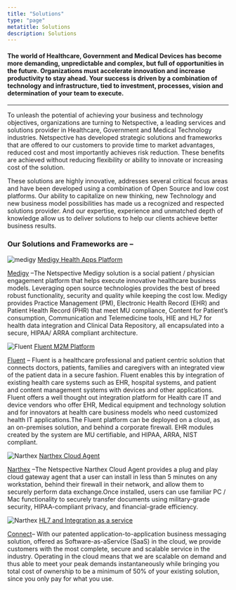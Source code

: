 ```yaml
---
title: "Solutions"
type: "page"
metatitle: Solutions
description: Solutions
---
```


#### The world of Healthcare, Government and Medical Devices has become more demanding, unpredictable and complex, but full of opportunities in the future. Organizations must accelerate innovation and increase productivity to stay ahead. Your success is driven by a combination of technology and infrastructure, tied to investment, processes, vision and determination of your team to execute.
___

To unleash the potential of achieving your business and technology objectives, organizations are turning to Netspective, a leading services and solutions provider in Healthcare, Government and Medical Technology industries. Netspective has developed strategic solutions and frameworks that are offered to our customers to provide time to market advantages, reduced cost and most importantly achieves risk reduction. These benefits are achieved without reducing flexibility or ability to innovate or increasing cost of the solution.

These solutions are highly innovative, addresses several critical focus areas and have been developed using a combination of Open Source and low cost platforms. Our ability to capitalize on new thinking, new Technology and new business model possibilities has made us a recognized and respected solutions provider. And our expertise, experience and unmatched depth of knowledge allow us to deliver solutions to help our clients achieve better business results.

### Our Solutions and Frameworks are –

![medigy](/assets-natural/brand/www.netspective.com/solutions/medigy.png#left) [Medigy Health Apps Platform](/solutions/medigy-ehr-emr/)

[Medigy](/solutions/medigy-ehr-emr/) –The Netspective Medigy solution is a social patient / physician engagement platform that helps execute innovative healthcare business models. Leveraging open source technologies provides the best of breed robust functionality, security and quality while keeping the cost low. Medigy provides Practice Management (PM), Electronic Health Record (EHR) and Patient Health Record (PHR) that meet MU compliance, Content for Patient’s consumption, Communication and Telemedicine tools, HIE and HL7 for health data integration and Clinical Data Repository, all encapsulated into a secure, HIPAA/ ARRA compliant architecture.

![Fluent](/assets-natural/brand/www.netspective.com/solutions/m2m.png#left) [Fluent M2M Platform](/solutions/fluent-m2m/)

[Fluent](/solutions/fluent-m2m/) – Fluent is a healthcare professional and patient centric solution that connects doctors, patients, families and caregivers with an integrated view of the patient data in a secure fashion. Fluent enables this by integration of existing health care systems such as EHR, hospital systems, and patient and content management systems with devices and other applications. Fluent offers a well thought out integration platform for Health care IT and device vendors who offer EHR, Medical equipment and technology solution and for innovators at health care business models who need customized health IT applications.The Fluent platform can be deployed on a cloud, as an on-premises solution, and behind a corporate firewall. EHR modules created by the system are MU certifiable, and HIPAA, ARRA, NIST compliant.

![Narthex](/assets-natural/brand/www.netspective.com/solutions/narthex48.png#left) [Narthex Cloud Agent](/)

[Narthex](/) –The Netspective Narthex Cloud Agent provides a plug and play cloud gateway agent that a user can install in less than 5 minutes on any workstation, behind their firewall in their network, and allow them to securely perform data exchange.Once installed, users can use familiar PC / Mac functionality to securely transfer documents using military-grade security, HIPAA-compliant privacy, and financial-grade efficiency.


![Narthex](/assets-natural/brand/www.netspective.com/solutions/hl7logo-1.png#left) [HL7 and Integration as a service](/)

[Connect](/)– With our patented application-to-application business messaging solution, offered as Software-as-aService (SaaS) in the cloud, we provide customers with the most complete, secure and scalable service in the industry. Operating in the cloud means that we are scalable on demand and thus able to meet your peak demands instantaneously while bringing you total cost of ownership to be a minimum of 50% of your existing solution, since you only pay for what you use.


